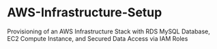 # AWS-Infrastructure-Setup
Provisioning of an AWS Infrastructure Stack with RDS MySQL Database, EC2 Compute Instance, and Secured Data Access via IAM Roles
